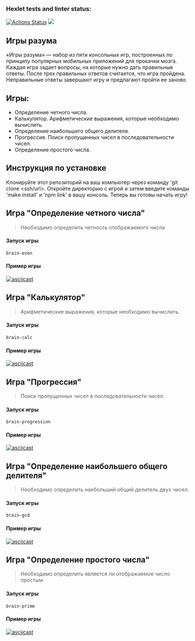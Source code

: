 ### Hexlet tests and linter status:
[![Actions Status](https://github.com/Garlend1/frontend-project-44/workflows/hexlet-check/badge.svg)](https://github.com/Garlend1/frontend-project-44/actions)
<a href="https://codeclimate.com/github/Garlend1/frontend-project-44/maintainability"><img src="https://api.codeclimate.com/v1/badges/482152b02c7414953f42/maintainability" /></a>

## Игры разума

«Игры разума» — набор из пяти консольных игр, построенных по принципу популярных мобильных приложений для прокачки мозга. Каждая игра задает вопросы, на которые нужно дать правильные ответы. После трех правильных ответов считается, что игра пройдена. Неправильные ответы завершают игру и предлагают пройти ее заново. 

## Игры:

- Определение четного числа.
- Калькулятор. Арифметические выражения, которые необходимо вычислить.
- Определение наибольшего общего делителя.
- Прогрессия. Поиск пропущенных чисел в последовательности чисел.
- Определение простого числа.

## Инструкция по установке

Клонируйте этот репозиторий на ваш компьютер через команду 'git clone <ssh/url>. Откройте директорию с игрой и затем введите команды 'make install' и 'npm link' в вашу консоль. Теперь вы готовы начать игру!

## Игра "Определение четного числа"
> Необходимо определить четность отображаемого числа 
#### Запуск игры
```
brain-even 
```
#### Пример игры

[![asciicast](https://asciinema.org/a/buP2SlT1NkV2yik48lTLK9t1M.svg)](https://asciinema.org/a/buP2SlT1NkV2yik48lTLK9t1M)


## Игра "Калькулятор"
> Арифметические выражения, которые необходимо вычислить.

#### Запуск игры
```
brain-calc
```
#### Пример игры

[![asciicast](https://asciinema.org/a/sZRDIivCbEq6zThCSfcbTgG1r.svg)](https://asciinema.org/a/sZRDIivCbEq6zThCSfcbTgG1r)

## Игра "Прогрессия" 
> Поиск пропущенных чисел в последовательности чисел.

#### Запуск игры
```
brain-progression
```
#### Пример игры

[![asciicast](https://asciinema.org/a/Np1z1BMVjoXqYhHkQ66Mbh4Tj.svg)](https://asciinema.org/a/Np1z1BMVjoXqYhHkQ66Mbh4Tj)

## Игра "Определение наибольшего общего делителя" 
> Необходимо определить наибольший общий делитель двух чисел.

#### Запуск игры
```
brain-gcd
```
#### Пример игры

[![asciicast](https://asciinema.org/a/ChkdbhfqNcihtrWI0H4FIbpd8.svg)](https://asciinema.org/a/ChkdbhfqNcihtrWI0H4FIbpd8)

## Игра "Определение простого числа" 
> Необходимо определить является ли отображаемое число простым

#### Запуск игры
```
brain-prime
```
#### Пример игры

[![asciicast](https://asciinema.org/a/RDUUdISmpReo28850jhRLn9BO.svg)](https://asciinema.org/a/RDUUdISmpReo28850jhRLn9BO)
